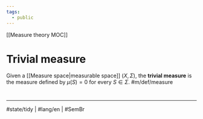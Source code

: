 ```yaml
---
tags:
  - public
---
```

[[Measure theory MOC]]
# Trivial measure

Given a [[Measure space|measurable space]] $(X, \Sigma)$, the **trivial measure** is the measure defined by $\mu(S) = 0$ for every $S \in \Sigma$. #m/def/measure


#
---
#state/tidy | #lang/en | #SemBr
